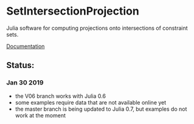 # SetIntersectionProjection
Julia software for computing projections onto intersections of constraint sets.

[Documentation](https://petersbas.github.io/SetIntersectionProjectionDocs/)

## Status:

###  Jan 30 2019

 - the V06 branch works with Julia 0.6
 - some examples require data that are not available online yet
 - the master branch is being updated to Julia 0.7, but examples do not work at the moment

